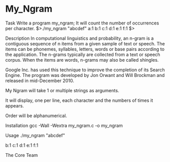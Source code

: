 # My_Ngram

Task
Write a program my_ngram; It will count the number of occurrences per character. $>./my_ngram "abcdef" a:1 b:1 c:1 d:1 e:1 f:1 $>

Description
In computational linguistics and probability, an n-gram is a contiguous sequence of n items from a given sample of text or speech. The items can be phonemes, syllables, letters, words or base pairs according to the application. The n-grams typically are collected from a text or speech corpus. When the items are words, n-grams may also be called shingles.

Google Inc. has used this technique to improve the completion of its Search Engine. The program was developed by Jon Orwant and Will Brockman and released in mid-December 2010.

My Ngram will take 1 or multiple strings as arguments.

It will display, one per line, each character and the numbers of times it appears.

Order will be alphanumerical.

Installation
gcc -Wall -Wextra my_ngram.c -o my_ngram

Usage
./my_ngram "abcdef"

b:1 c:1 d:1 e:1 f:1

The Core Team
